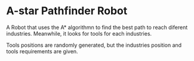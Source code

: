 # A-star Pathfinder Robot
A Robot that uses the A* algorithmn to find the best path to reach diferent industries. Meanwhile, it looks for tools for each industries.

Tools positions are randomly generated, but the industries position and tools requirements are given.
